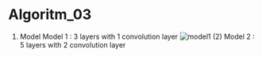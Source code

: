 # Algoritm_03
1. Model
Model 1 : 3 layers with 1 convolution layer
![model1 (2)](https://user-images.githubusercontent.com/39691728/83566153-824dd500-a55a-11ea-947b-fefeaa304ac1.png)
Model 2 : 5 layers with 2 convolution layer
